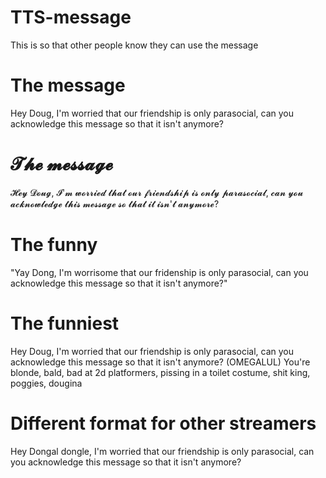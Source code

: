 # TTS-message
This is so that other people know they can use the message

# The message
Hey Doug, I'm worried that our friendship is only parasocial, can you acknowledge this message so that it isn't anymore?
# 𝓣𝓱𝓮 𝓶𝓮𝓼𝓼𝓪𝓰𝓮 
𝓗𝓮𝔂 𝓓𝓸𝓾𝓰, 𝓘'𝓶 𝔀𝓸𝓻𝓻𝓲𝓮𝓭 𝓽𝓱𝓪𝓽 𝓸𝓾𝓻 𝓯𝓻𝓲𝓮𝓷𝓭𝓼𝓱𝓲𝓹 𝓲𝓼 𝓸𝓷𝓵𝔂 𝓹𝓪𝓻𝓪𝓼𝓸𝓬𝓲𝓪𝓵, 𝓬𝓪𝓷 𝔂𝓸𝓾 𝓪𝓬𝓴𝓷𝓸𝔀𝓵𝓮𝓭𝓰𝓮 𝓽𝓱𝓲𝓼 𝓶𝓮𝓼𝓼𝓪𝓰𝓮 𝓼𝓸 𝓽𝓱𝓪𝓽 𝓲𝓽 𝓲𝓼𝓷'𝓽 𝓪𝓷𝔂𝓶𝓸𝓻𝓮? 
# The funny 
"Yay Dong, I'm worrisome that our fridenship is only parasocial, can you acknowledge this message so that it isn't anymore?"
# The funniest
Hey Doug, I'm worried that our friendship is only parasocial, can you acknowledge this message so that it isn't anymore? (OMEGALUL) You're blonde, bald, bad at 2d platformers, pissing in a toilet costume, shit king, poggies, dougina
# Different format for other streamers
Hey Dongal dongle, I'm worried that our friendship is only parasocial, can you acknowledge this message so that it isn't anymore?
